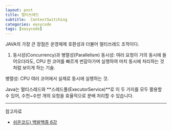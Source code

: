 ```yaml
---
layout: post
title: 멀티쓰레드
subtitle:  ContextSwitching
categories: easycode
tags: [easycode]
---
```


JAVA의 가장 큰 장점은 운영체제 호환성과 더불어 멀티쓰레드 조작이다.

1. 동시성(Concurrency)과 병렬성(Parallelism)
동시성: 여러 요청이 거의 동시에 들어오더라도, CPU 한 코어를 빠르게 번갈아가며 실행하여 마치 동시에 처리하는 것처럼 보이게 하는 기술.

병렬성: CPU 여러 코어에서 실제로 동시에 실행하는 것.

Java는 멀티스레드와 **스레드풀(ExecutorService)**로 이 두 가지를 모두 활용할 수 있어, 수천~수만 개의 요청을 효율적으로 분배 처리할 수 있습니다.

---

참고자료
- [쉬운코드) 백발백중 6강](https://www.youtube.com/watch?v=QmtYKZC0lMU&list=PLcXyemr8ZeoT-_8yBc_p_lVwRRqUaN8ET&index=6)





